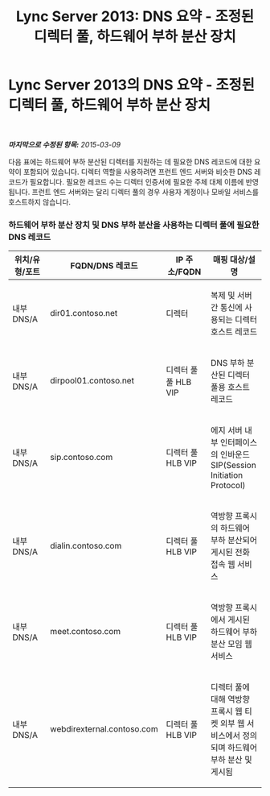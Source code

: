 ﻿---
title: 'Lync Server 2013: DNS 요약 - 조정된 디렉터 풀, 하드웨어 부하 분산 장치'
TOCTitle: DNS 요약 - 조정된 디렉터 풀, 하드웨어 부하 분산 장치
ms:assetid: 08ba48e6-bfa1-4ab0-bc89-d58ddb9c20af
ms:mtpsurl: https://technet.microsoft.com/ko-kr/library/JJ204655(v=OCS.15)
ms:contentKeyID: 49302728
ms.date: 08/10/2015
mtps_version: v=OCS.15
ms.translationtype: HT
---

# Lync Server 2013의 DNS 요약 - 조정된 디렉터 풀, 하드웨어 부하 분산 장치

 

_**마지막으로 수정된 항목:** 2015-03-09_

다음 표에는 하드웨어 부하 분산된 디렉터를 지원하는 데 필요한 DNS 레코드에 대한 요약이 포함되어 있습니다. 디렉터 역할을 사용하려면 프런트 엔드 서버와 비슷한 DNS 레코드가 필요합니다. 필요한 레코드 수는 디렉터 인증서에 필요한 주체 대체 이름에 반영됩니다. 프런트 엔드 서버와는 달리 디렉터 풀의 경우 사용자 계정이나 모바일 서비스를 호스트하지 않습니다.

### 하드웨어 부하 분산 장치 및 DNS 부하 분산을 사용하는 디렉터 풀에 필요한 DNS 레코드

<table>
<colgroup>
<col style="width: 25%" />
<col style="width: 25%" />
<col style="width: 25%" />
<col style="width: 25%" />
</colgroup>
<thead>
<tr class="header">
<th>위치/유형/포트</th>
<th>FQDN/DNS 레코드</th>
<th>IP 주소/FQDN</th>
<th>매핑 대상/설명</th>
</tr>
</thead>
<tbody>
<tr class="odd">
<td><p>내부 DNS/A</p></td>
<td><p>dir01.contoso.net</p></td>
<td><p>디렉터</p></td>
<td><p>복제 및 서버 간 통신에 사용되는 디렉터 호스트 레코드</p></td>
</tr>
<tr class="even">
<td><p>내부 DNS/A</p></td>
<td><p>dirpool01.contoso.net</p></td>
<td><p>디렉터 풀 풀 HLB VIP</p></td>
<td><p>DNS 부하 분산된 디렉터 풀용 호스트 레코드</p></td>
</tr>
<tr class="odd">
<td><p>내부 DNS/A</p></td>
<td><p>sip.contoso.com</p></td>
<td><p>디렉터 풀 HLB VIP</p></td>
<td><p>에지 서버 내부 인터페이스의 인바운드 SIP(Session Initiation Protocol)</p></td>
</tr>
<tr class="even">
<td><p>내부 DNS/A</p></td>
<td><p>dialin.contoso.com</p></td>
<td><p>디렉터 풀 HLB VIP</p></td>
<td><p>역방향 프록시의 하드웨어 부하 분산되어 게시된 전화 접속 웹 서비스</p></td>
</tr>
<tr class="odd">
<td><p>내부 DNS/A</p></td>
<td><p>meet.contoso.com</p></td>
<td><p>디렉터 풀 HLB VIP</p></td>
<td><p>역방향 프록시에서 게시된 하드웨어 부하 분산 모임 웹 서비스</p></td>
</tr>
<tr class="even">
<td><p>내부 DNS/A</p></td>
<td><p>webdirexternal.contoso.com</p></td>
<td><p>디렉터 풀 HLB VIP</p></td>
<td><p>디렉터 풀에 대해 역방향 프록시 웹 티켓 외부 웹 서비스에서 정의되며 하드웨어 부하 분산 및 게시됨</p></td>
</tr>
</tbody>
</table>

